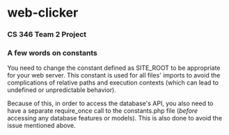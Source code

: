 # web-clicker
### CS 346 Team 2 Project

### A few words on constants
You need to change the constant defined as SITE_ROOT to be appropriate for your web server. This constant is used for all files' imports to avoid the complications of relative paths and execution contexts (which can lead to undefined or unpredictable behavior).

Because of this, in order to access the database's API, you also need to have a separate require_once call to the constants.php file (*before* accessing any database features or models). This is also done to avoid the issue mentioned above.
